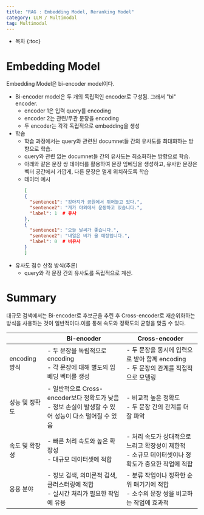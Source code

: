 ```yaml
---
title: "RAG : Embedding Model, Reranking Model"
category: LLM / Multimodal
tag: Multimodal
---
```








* 목차
{:toc}











# Embedding Model

Embedding Model은 bi-encoder model이다. 

- Bi-encoder model은 두 개의 독립적인 encoder로 구성됨. 그래서 "bi" encoder.
  - encoder 1은 입력 query를 encoding
  - encoder 2는 관련/무관 문장을 encoding
  - 두 encoder는 각각 독립적으로 embedding을 생성
- 학습
  - 학습 과정에서는 query와 관련된 documnet들 간의 유사도를 최대화하는 방향으로 학습.
  - query와 관련 없는 documnet들 간의 유사도는 최소화하는 방향으로 학습.
  - 아래와 같은 문장 쌍 데이터를 활용하여 문장 임베딩을 생성하고, 유사한 문장은 벡터 공간에서 가깝게, 다른 문장은 멀게 위치하도록 학습
  - 데이터 예시
    ```json
    [
    {
      "sentence1": "강아지가 공원에서 뛰어놀고 있다.",
      "sentence2": "개가 야외에서 운동하고 있습니다.", 
      "label": 1  # 유사
    },
    {
      "sentence1": "오늘 날씨가 좋습니다.",
      "sentence2": "내일은 비가 올 예정입니다.",
      "label": 0  # 비유사
    }
    ]
    ```
- 유사도 점수 산정 방식(추론)
  - query와 각 문장 간의 유사도를 독립적으로 계산. 


# Summary

대규모 검색에서는 Bi-encoder로 후보군을 추린 후 Cross-encoder로 재순위화하는 방식을 사용하는 것이 일반적이다.이를 통해 속도와 정확도의 균형을 맞출 수 있다.

|             | Bi-encoder                                                             | Cross-encoder                                                 |
| ----------- | ---------------------------------------------------------------------- | ------------------------------------------------------------- |
| encoding 방식 | \- 두 문장을 독립적으로 encoding<br>\- 각 문장에 대해 별도의 임베딩 벡터를 생성                  | \- 두 문장을 동시에 입력으로 받아 함께 encoding<br>\- 두 문장의 관계를 직접적으로 모델링    |
| 성능 및 정확도    | \- 일반적으로 Cross-encoder보다 정확도가 낮음<br>\- 정보 손실이 발생할 수 있어 성능이 다소 떨어질 수 있음 | \- 비교적 높은 정확도<br>\- 두 문장 간의 관계를 더 잘 파악                        |
| 속도 및 확장성    | \- 빠른 처리 속도와 높은 확장성<br>\- 대규모 데이터셋에 적합                                 | \- 처리 속도가 상대적으로 느리고 확장성이 제한적<br>\- 소규모 데이터셋이나 정확도가 중요한 작업에 적합 |
| 응용 분야       | \- 정보 검색, 의미론적 검색, 클러스터링에 적합<br>\- 실시간 처리가 필요한 작업에 유용                  | \- 분류 작업이나 정확한 순위 매기기에 적합<br>\- 소수의 문장 쌍을 비교하는 작업에 효과적        |
